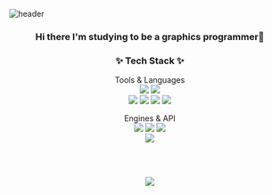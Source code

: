 ![header](https://capsule-render.vercel.app/api?type=waving&color=0066CC&height=300&section=header&text=GeonHo's%20GitHub&fontColor=FFFFFF&fontSize=90)
<h3 align="center"> Hi there I'm studying to be a graphics programmer👋

<h3 align="center">✨ Tech Stack ✨</h3>

  <p align="center">Tools & Languages<br>
    <img src="https://img.shields.io/badge/Visual Studio-5C2D91?style=flat-square&logo=Visual Studio&logoColor=white"/> 
    <img src="https://img.shields.io/badge/Visual Studio Code-007ACC?style=flat-square&logo=Visual Studio Code&logoColor=white"/> 
    <br>
    <img src="https://img.shields.io/badge/-A8B9CC?style=flat-square&logo=c&logoColor=white"/> 
    <img src="https://img.shields.io/badge/C++-00599C?style=flat-square&logo=c%2B%2B&logoColor=white"/> 
    <img src="https://img.shields.io/badge/C%23-239120?style=flat-square&logo=C Sharp&logoColor=white"/> 
    <img src="https://img.shields.io/badge/Python-3776AB?style=flat-square&logo=Python&logoColor=white"/></p>
  
  <p align="center">Engines & API<br>
    <img src="https://img.shields.io/badge/Unity-000000?style=flat-square&logo=Unity&logoColor=white"/>
    <img src="https://img.shields.io/badge/Oculus-1C1E20?style=flat-square&logo=Oculus&logoColor=white"/>
    <img src="https://img.shields.io/badge/Unreal-0E1128?style=flat-square&logo=UnrealEngine&logoColor=white"/>
    <br>
    <img src="https://img.shields.io/badge/OpenGL-5586A4?style=flat-square&logo=OpenGL&logoColor=white"/> </p><br><br>
  
  <p align="center"><img src="https://github-readme-stats-sigma-five.vercel.app/api/top-langs/?username=Icefin&theme=tokyonight&count_private=true&show_icons=true&layout=compact&exclude_repo=Vercel-deploy"></p>
  
<!--
**Icefin/Icefin** is a ✨ _special_ ✨ repository because its `README.md` (this file) appears on your GitHub profile.

Here are some ideas to get you started:

- 🔭 I’m currently working on ...
- 🌱 I’m currently learning ...
- 👯 I’m looking to collaborate on ...
- 🤔 I’m looking for help with ...
- 💬 Ask me about ...
- 📫 How to reach me: ...
- 😄 Pronouns: ...
- ⚡ Fun fact: ...
-->
